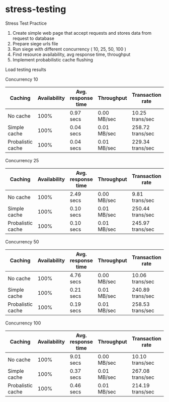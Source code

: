 # stress-testing
Stress Test Practice

1. Create simple web page that accept requests and stores data from request to database
2. Prepare siege urls file
3. Run siege with different concurrency ( 10, 25, 50, 100 )
4. Find resource availability, avg response time, throughput
5. Implement probabilistic cache flushing

Load testing results

Concurrency 10

| Caching            | Availability     | Avg. response time | Throughput  | Transaction rate |
|--------------------|------------------|--------------------|-------------|------------------|
| No cache           | 100%             | 0.97 secs          | 0.00 MB/sec | 10.25 trans/sec  |
| Simple cache       | 100%             | 0.04 secs          | 0.01 MB/sec | 258.72 trans/sec |
| Probalistic cache  | 100%             | 0.04 secs          | 0.01 MB/sec | 229.34 trans/sec |

Concurrency 25

| Caching            | Availability     | Avg. response time | Throughput  | Transaction rate |
|--------------------|------------------|--------------------|-------------|------------------|
| No cache           | 100%             | 2.49 secs          | 0.00 MB/sec | 9.81 trans/sec   |
| Simple cache       | 100%             | 0.10 secs          | 0.01 MB/sec | 250.44 trans/sec |
| Probalistic cache  | 100%             | 0.10 secs          | 0.01 MB/sec | 245.97 trans/sec |

Concurrency 50

| Caching            | Availability     | Avg. response time | Throughput  | Transaction rate |
|--------------------|------------------|--------------------|-------------|------------------|
| No cache           | 100%             | 4.76 secs          | 0.00 MB/sec | 10.06 trans/sec  |
| Simple cache       | 100%             | 0.21 secs          | 0.01 MB/sec | 240.89 trans/sec |
| Probalistic cache  | 100%             | 0.19 secs          | 0.01 MB/sec | 258.53 trans/sec |

Concurrency 100

| Caching            | Availability     | Avg. response time | Throughput  | Transaction rate |
|--------------------|------------------|--------------------|-------------|------------------|
| No cache           | 100%             | 9.01 secs          | 0.00 MB/sec | 10.10 trans/sec  |
| Simple cache       | 100%             | 0.37 secs          | 0.01 MB/sec | 267.08 trans/sec |
| Probalistic cache  | 100%             | 0.46 secs          | 0.01 MB/sec | 214.19 trans/sec |